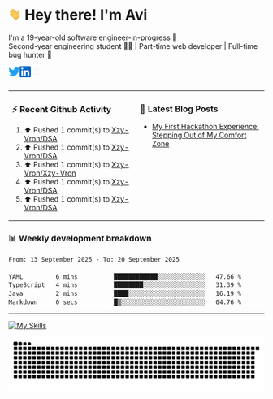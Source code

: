 # <img src="./assets/wave.gif" width="25px"> Hey there! I'm Avi<br>
I'm a 19-year-old software engineer-in-progress 🚀<br>Second-year engineering student 🧑‍💻 | Part-time web developer | Full-time bug hunter 🐞<br />

<a href="https://x.com/XzyVron" target="_blank">
  <img align="left" alt="Avinash's Twitter" width="22px" src="./assets/twitter.svg" />
</a>
<a href="https://www.linkedin.com/in/avinash-ganore/" target="_blank">
  <img align="left" alt="Avinash's LinkedIn" width="22px" src="./assets/linkedin.svg" />
</a>
<a href="https://avinash-orcin.vercel.app/" target="_blank">
  <img align="left" alt="Avinash's Site" width="22px" src="./assets/globe.svg" />
</a>
<br />
<br />
<!--
<br>🚧 What I'm Up To<br><br>
- 🧠 Diving into **Next js** <br>
- 💬 Currently building **Whispr**<br>
- 🎨 Improving my web design skills — trying to make UIs that look less like 2005 <br>
<br>
-->

<table><tr width="100%">
<td valign="top" width="50%">
  
<h3>⚡️ Recent Github Activity </h3>

<!--RECENT_ACTIVITY:start-->
1. ⬆️ Pushed 1 commit(s) to [Xzy-Vron/DSA](https://github.com/Xzy-Vron/DSA)<br>
2. ⬆️ Pushed 1 commit(s) to [Xzy-Vron/DSA](https://github.com/Xzy-Vron/DSA)<br>
3. ⬆️ Pushed 1 commit(s) to [Xzy-Vron/Xzy-Vron](https://github.com/Xzy-Vron/Xzy-Vron)<br>
4. ⬆️ Pushed 1 commit(s) to [Xzy-Vron/DSA](https://github.com/Xzy-Vron/DSA)<br>
5. ⬆️ Pushed 1 commit(s) to [Xzy-Vron/DSA](https://github.com/Xzy-Vron/DSA)<br>
<!--RECENT_ACTIVITY:end-->
  
</td>
<td valign="top" width="50%">
 
<h3>📝 Latest Blog Posts </h3>

<!-- BLOG-POST-LIST:START -->
- [My First Hackathon Experience: Stepping Out of My Comfort Zone](https://dev.to/xzyvron/my-first-hackathon-experience-stepping-out-of-my-comfort-zone-3l0d)
<!-- BLOG-POST-LIST:END -->
  
</td>
</tr>
</table>

### 📊 Weekly development breakdown

<!--START_SECTION:waka-->

```txt
From: 13 September 2025 - To: 20 September 2025

YAML         6 mins          ████████████░░░░░░░░░░░░░   47.66 %
TypeScript   4 mins          ████████░░░░░░░░░░░░░░░░░   31.39 %
Java         2 mins          ████░░░░░░░░░░░░░░░░░░░░░   16.19 %
Markdown     0 secs          █▒░░░░░░░░░░░░░░░░░░░░░░░   04.76 %
```

<!--END_SECTION:waka-->

-------

[![My Skills](https://skillicons.dev/icons?i=nextjs,react,javascript,java,mongodb,mysql,nodejs,express,redux,tailwind,vite,git,github,gmail,vercel,html,css,bootstrap,notion,npm,postman,vscode,windows,materialui&perline=12)](https://skillicons.dev)

<picture>
  <source media="(prefers-color-scheme: dark)" srcset="https://raw.githubusercontent.com/Xzy-Vron/Xzy-Vron/output/github-snake-dark.svg" />
  <source media="(prefers-color-scheme: light)" srcset="https://raw.githubusercontent.com/Xzy-Vron/Xzy-Vron/output/github-snake.svg" />
  <img alt="github-snake" src="https://raw.githubusercontent.com/Xzy-Vron/Xzy-Vron/output/github-snake.svg" />
</picture>

<!--
# 📊 GitHub Stats:
![](https://github-readme-stats.vercel.app/api?username=Xzy-Vron&theme=graywhite&hide_border=false&include_all_commits=true&count_private=true)<br/>
-->

